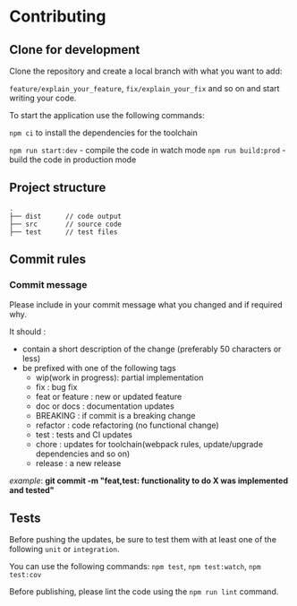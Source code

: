 # Contributing

## Clone for development

Clone the repository and create a local branch with what you want to add:

`feature/explain_your_feature`, `fix/explain_your_fix` and so on and start writing your code.

To start the application use the following commands:

`npm ci` to install the dependencies for the toolchain

`npm run start:dev` - compile the code in watch mode
`npm run build:prod` - build the code in production mode

## Project structure

```
.
├── dist      // code output
├── src       // source code
├── test      // test files
```

## Commit rules

### Commit message

Please include in your commit message what you changed and if required why.

It should :

- contain a short description of the change (preferably 50 characters or less)
- be prefixed with one of the following tags
  - wip(work in progress): partial implementation
  - fix : bug fix
  - feat or feature : new or updated feature
  - doc or docs : documentation updates
  - BREAKING : if commit is a breaking change
  - refactor : code refactoring (no functional change)
  - test : tests and CI updates
  - chore : updates for toolchain(webpack rules, update/upgrade dependencies and so on)
  - release : a new release

_example_: **git commit -m "feat,test: functionality to do X was implemented and tested"**

## Tests

Before pushing the updates, be sure to test them with at least one of the following `unit` or `integration`.

You can use the following commands: `npm test`, `npm test:watch`, `npm test:cov`

Before publishing, please lint the code using the `npm run lint` command.
